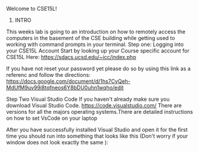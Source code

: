 Welcome to CSE15L!
1) INTRO

This weeks lab is going to an introduction on how to remotely access the computers in the basement of the CSE building while getting used to working with command prompts in your terminal.
Step one: Logging into your CSE15L Account
Start by looking up your Course specific account for CSE15L Here: https://sdacs.ucsd.edu/~icc/index.php

If you have not reset your password yet please do so by using this link as a referenc and follow the directions: https://docs.google.com/document/d/1hs7CyQeh-MdUfM9uv99i8tqfneos6Y8bDU0uhn1wqho/edit

Step Two Visual Studio Code
If you haven't already make sure you download Visual Studio Code. https://code.visualstudio.com/ There are versions for all the majors operating systems.There are detailed instructions on how to set VsCode on your laptop

After you have successfully installed Visual Studio and open it for the first time you should run into something that looks like this (Don't worry if your window does not look exactly the same ):
